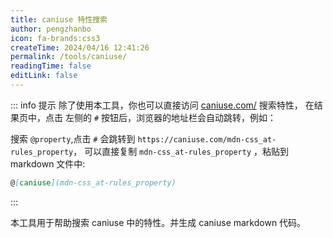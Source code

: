 ```yaml
---
title: caniuse 特性搜索
author: pengzhanbo
icon: fa-brands:css3
createTime: 2024/04/16 12:41:26
permalink: /tools/caniuse/
readingTime: false
editLink: false
---
```


::: info 提示
除了使用本工具，你也可以直接访问 [caniuse.com/](https://caniuse.com/) 搜索特性，
在结果页中，点击 左侧的 `#` 按钮后，浏览器的地址栏会自动跳转，例如：

搜索 `@property`,点击 `#` 会跳转到 `https://caniuse.com/mdn-css_at-rules_property`，
可以直接复制 `mdn-css_at-rules_property` ，粘贴到 markdown 文件中:

```md :no-line-numbers
@[caniuse](mdn-css_at-rules_property)
```

:::

本工具用于帮助搜索 caniuse 中的特性。并生成 caniuse markdown 代码。

<CanIUseConfig />
